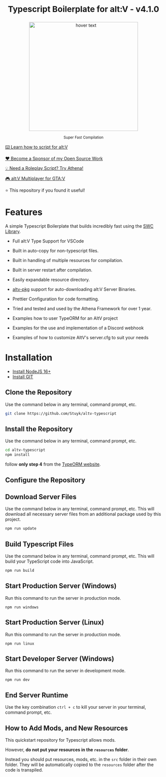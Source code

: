 <p align="center" style="font-size: 26px">
	<b>Typescript Boilerplate for alt:V - v4.1.0</b>
</p>
<p align="center">
	<img src="https://thumbs.gfycat.com/FabulousFlawlessLamb-size_restricted.gif" width="350" title="hover text">
</p>

<p align="center">
	<sup>Super Fast Compilation</sup>
</p>

[⌨️ Learn how to script for alt:V](https://altv.stuyk.com/)

[❤️ Become a Sponsor of my Open Source Work](https://github.com/sponsors/Stuyk/)

[💡 Need a Roleplay Script? Try Athena!](https://athenaframework.com/)

[🎮 alt:V Multiplayer for GTA:V](https://altv.mp)

⭐ This repository if you found it useful!

# Features

A simple Typescript Boilerplate that builds incredibly fast using the [SWC Library](https://github.com/swc-project/swc).

-   Full alt:V Type Support for VSCode
-   Built in auto-copy for non-typescript files.
-   Built in handling of multiple resources for compilation.
-   Built in server restart after compilation.
-   Easily expandable resource directory.
-   [altv-pkg](https://github.com/Stuyk/altv-pkg) support for auto-downloading alt:V Server Binaries.
-   Prettier Configuration for code formatting.
-   Tried and tested and used by the Athena Framework for over 1 year.

-   Examples how to user TypeORM for an AltV project
-   Examples for the use and implementation of a Discord webhook
-   Examples of how to customize AltV's server.cfg to suit your needs


# Installation

* [Install NodeJS 16+](https://nodejs.org/en/download/current/)
* [Install GIT](https://git-scm.com/downloads)

## Clone the Repository

Use the command below in any terminal, command prompt, etc.

```sh
git clone https://github.com/Stuyk/altv-typescript
```


## Install the Repository

Use the command below in any terminal, command prompt, etc.

```sh
cd altv-typescript
npm install
```

follow **only step 4** from the [TypeORM website](https://typeorm.io/#installation).


## Configure the Repository


## Download Server Files

Use the command below in any terminal, command prompt, etc. This will download all necessary server files from an additional package used by this project.

```sh
npm run update
```

## Build Typescript Files

Use the command below in any terminal, command prompt, etc. This will build your TypeScript code into JavaScript.

```sh
npm run build
```

## Start Production Server (Windows)

Run this command to run the server in production mode.

```
npm run windows
```

## Start Production Server (Linux)

Run this command to run the server in production mode.

```
npm run linux
```

## Start Developer Server (Windows)

Run this command to run the server in development mode.

```
npm run dev
```

## End Server Runtime

Use the key combination `ctrl + c` to kill your server in your terminal, command prompt, etc.

## How to Add Mods, and New Resources

This quickstart repository for Typescript allows mods.

However, **do not put your resources in the `resources` folder**.

Instead you should put resources, mods, etc. in the `src` folder in their own folder. They will be automatically copied to the `resources` folder after the code is transpiled.
